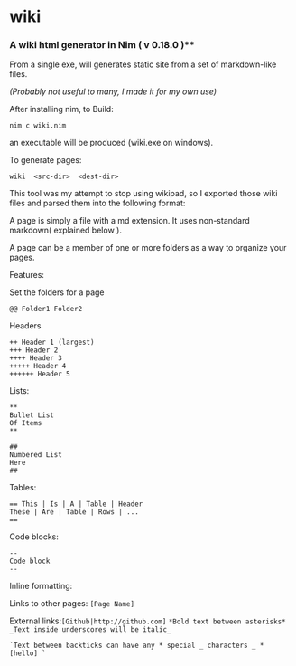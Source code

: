 # wiki
### A wiki html generator in Nim ( v 0.18.0 )**

From a single exe, will generates static site from a set of markdown-like files.

_(Probably not useful to many, I made it for my own use)_

After installing nim, to Build:

`nim c wiki.nim`

an executable will be produced (wiki.exe on windows).

To generate pages:

`wiki  <src-dir>  <dest-dir>`

This tool was my attempt to stop using wikipad, so I exported those wiki files and parsed them into the following format:

A page is simply a file with a md extension.  It uses non-standard markdown( explained below ).  

A page can be a member of one or more folders as a way to organize your pages.

Features:



Set the folders for a page
```
@@ Folder1 Folder2
```

Headers
```
++ Header 1 (largest)
+++ Header 2
++++ Header 3
+++++ Header 4
++++++ Header 5
```
Lists:
```
**
Bullet List
Of Items
**

## 
Numbered List
Here
##
```

Tables:
```
== This | Is | A | Table | Header
These | Are | Table | Rows | ...
==
```

Code blocks:
```
--
Code block
--
```

Inline formatting:

Links to other pages: `[Page Name]`

External links:`[Github|http://github.com]`
`*Bold text between asterisks*`
`_Text inside underscores will be italic_`
```
`Text between backticks can have any * special _ characters _ * [hello] `
```
